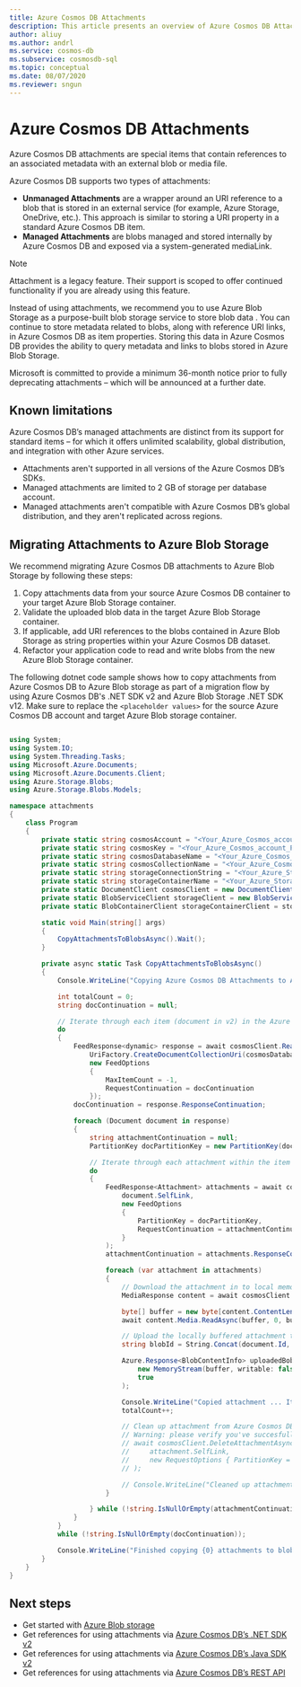 ```yaml
---
title: Azure Cosmos DB Attachments
description: This article presents an overview of Azure Cosmos DB Attachments. 
author: aliuy
ms.author: andrl
ms.service: cosmos-db
ms.subservice: cosmosdb-sql
ms.topic: conceptual
ms.date: 08/07/2020
ms.reviewer: sngun
---
```


# Azure Cosmos DB Attachments

Azure Cosmos DB attachments are special items that contain references to an associated metadata with an external blob or media file.

Azure Cosmos DB supports two types of attachments:

* **Unmanaged Attachments** are a wrapper around an URI reference to a blob that is stored in an external service (for example, Azure Storage, OneDrive, etc.). This approach is similar to storing a URI property in a standard Azure Cosmos DB item.
* **Managed Attachments** are blobs managed and stored internally by Azure Cosmos DB and exposed via a system-generated mediaLink.


> [!NOTE]
> Attachment is a legacy feature. Their support is scoped to offer continued functionality if you are already using this feature.
> 
> Instead of using attachments, we recommend you to use Azure Blob Storage as a purpose-built blob storage service to store blob data . You can continue to store metadata related to blobs, along with reference URI links, in Azure Cosmos DB as item properties. Storing this data in Azure Cosmos DB provides the ability to query metadata and links to blobs stored in Azure Blob Storage.
> 
> Microsoft is committed to provide a minimum 36-month notice prior to fully deprecating attachments – which will be announced at a further date.

## Known limitations

Azure Cosmos DB’s managed attachments are distinct from its support for standard items – for which it offers unlimited scalability, global distribution, and integration with other Azure services.

- Attachments aren't supported in all versions of the Azure Cosmos DB’s SDKs.
- Managed attachments are limited to 2 GB of storage per database account.
- Managed attachments aren't compatible with Azure Cosmos DB’s global distribution, and they aren't replicated across regions.

## Migrating Attachments to Azure Blob Storage

We recommend migrating Azure Cosmos DB attachments to Azure Blob Storage by following these steps:

1. Copy attachments data from your source Azure Cosmos DB container to your target Azure Blob Storage container.
2. Validate the uploaded blob data in the target Azure Blob Storage container.
3. If applicable, add URI references to the blobs contained in Azure Blob Storage as string properties within your Azure Cosmos DB dataset.
4. Refactor your application code to read and write blobs from the new Azure Blob Storage container.

The following dotnet code sample shows how to copy attachments from Azure Cosmos DB to Azure Blob storage as part of a migration flow by using Azure Cosmos DB's .NET SDK v2 and Azure Blob Storage .NET SDK v12. Make sure to replace the `<placeholder values>` for the source Azure Cosmos DB account and target Azure Blob storage container.

```csharp

using System;
using System.IO;
using System.Threading.Tasks;
using Microsoft.Azure.Documents;
using Microsoft.Azure.Documents.Client;
using Azure.Storage.Blobs;
using Azure.Storage.Blobs.Models;

namespace attachments
{
    class Program
    {
        private static string cosmosAccount = "<Your_Azure_Cosmos_account_URI>";
        private static string cosmosKey = "<Your_Azure_Cosmos_account_PRIMARY_KEY>";
        private static string cosmosDatabaseName = "<Your_Azure_Cosmos_database>";
        private static string cosmosCollectionName = "<Your_Azure_Cosmos_collection>";
        private static string storageConnectionString = "<Your_Azure_Storage_connection_string>";
        private static string storageContainerName = "<Your_Azure_Storage_container_name>";
        private static DocumentClient cosmosClient = new DocumentClient(new Uri(cosmosAccount), cosmosKey);
        private static BlobServiceClient storageClient = new BlobServiceClient(storageConnectionString);
        private static BlobContainerClient storageContainerClient = storageClient.GetBlobContainerClient(storageContainerName);

        static void Main(string[] args)
        {
            CopyAttachmentsToBlobsAsync().Wait();
        }

        private async static Task CopyAttachmentsToBlobsAsync()
        {
            Console.WriteLine("Copying Azure Cosmos DB Attachments to Azure Blob Storage ...");

            int totalCount = 0;
            string docContinuation = null;

            // Iterate through each item (document in v2) in the Azure Cosmos DB container (collection in v2) to look for attachments.
            do
            {
                FeedResponse<dynamic> response = await cosmosClient.ReadDocumentFeedAsync(
                    UriFactory.CreateDocumentCollectionUri(cosmosDatabaseName, cosmosCollectionName),
                    new FeedOptions
                    {
                        MaxItemCount = -1,
                        RequestContinuation = docContinuation
                    });
                docContinuation = response.ResponseContinuation;

                foreach (Document document in response)
                {
                    string attachmentContinuation = null;
                    PartitionKey docPartitionKey = new PartitionKey(document.Id);

                    // Iterate through each attachment within the item (if any).
                    do
                    {
                        FeedResponse<Attachment> attachments = await cosmosClient.ReadAttachmentFeedAsync(
                            document.SelfLink,
                            new FeedOptions
                            {
                                PartitionKey = docPartitionKey,
                                RequestContinuation = attachmentContinuation
                            }
                        );
                        attachmentContinuation = attachments.ResponseContinuation;

                        foreach (var attachment in attachments)
                        {
                            // Download the attachment in to local memory.
                            MediaResponse content = await cosmosClient.ReadMediaAsync(attachment.MediaLink);

                            byte[] buffer = new byte[content.ContentLength];
                            await content.Media.ReadAsync(buffer, 0, buffer.Length);

                            // Upload the locally buffered attachment to blob storage
                            string blobId = String.Concat(document.Id, "-", attachment.Id);

                            Azure.Response<BlobContentInfo> uploadedBob = await storageContainerClient.GetBlobClient(blobId).UploadAsync(
                                new MemoryStream(buffer, writable: false),
                                true
                            );

                            Console.WriteLine("Copied attachment ... Item Id: {0} , Attachment Id: {1}, Blob Id: {2}", document.Id, attachment.Id, blobId);
                            totalCount++;

                            // Clean up attachment from Azure Cosmos DB.
                            // Warning: please verify you've succesfully migrated attachments to blog storage prior to cleaning up Azure Cosmos DB.
                            // await cosmosClient.DeleteAttachmentAsync(
                            //     attachment.SelfLink,
                            //     new RequestOptions { PartitionKey = docPartitionKey }
                            // );

                            // Console.WriteLine("Cleaned up attachment ... Document Id: {0} , Attachment Id: {1}", document.Id, attachment.Id);
                        }

                    } while (!string.IsNullOrEmpty(attachmentContinuation));
                }
            }
            while (!string.IsNullOrEmpty(docContinuation));

            Console.WriteLine("Finished copying {0} attachments to blob storage", totalCount);
        }
    }
}

```

## Next steps

- Get started with [Azure Blob storage](https://docs.microsoft.com/azure/storage/blobs/storage-quickstart-blobs-dotnet)
- Get references for using attachments via [Azure Cosmos DB’s .NET SDK v2](https://docs.microsoft.com/dotnet/api/microsoft.azure.documents.attachment?view=azure-dotnet)
- Get references for using attachments via [Azure Cosmos DB’s Java SDK v2](https://docs.microsoft.com/java/api/com.microsoft.azure.documentdb.attachment?view=azure-java-stable)
- Get references for using attachments via [Azure Cosmos DB’s REST API](https://docs.microsoft.com/rest/api/cosmos-db/attachments)
